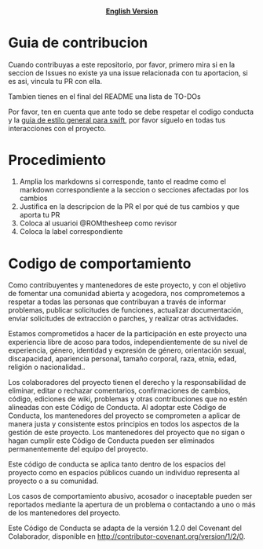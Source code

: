 
<center>
<h4> 

[English Version](CONTRIBUTING-ENG.md)

</h4> 
</center>

# Guia de contribucion
Cuando contribuyas a este repositorio, por favor, primero mira si en la seccion de Issues no existe ya una issue relacionada con tu aportacion, si es asi, vincula tu PR con ella.

Tambien tienes en el final del README una lista de TO-DOs

Por favor, ten en cuenta que ante todo se debe respetar el codigo conducta y la [guia de estilo general para swift](https://google.github.io/swift/), por favor síguelo en todas tus interacciones con el proyecto.

# Procedimiento
1. Amplia los markdowns si corresponde, tanto el readme como el markdown correspondiente a la seccion o secciones afectadas por los cambios
2. Justifica en la descripcion de la PR el por qué de tus cambios y que aporta tu PR
3. Coloca al usuarioi @ROMthesheep como revisor
4. Coloca la label correspondiente

# Codigo de comportamiento

Como contribuyentes y mantenedores de este proyecto, y con el objetivo de fomentar una comunidad abierta y acogedora, nos comprometemos a respetar a todas las personas que contribuyan a través de informar problemas, publicar solicitudes de funciones, actualizar documentación, enviar solicitudes de extracción o parches, y realizar otras actividades.

Estamos comprometidos a hacer de la participación en este proyecto una experiencia libre de acoso para todos, independientemente de su nivel de experiencia, género, identidad y expresión de género, orientación sexual, discapacidad, apariencia personal, tamaño corporal, raza, etnia, edad, religión o nacionalidad..

Los colaboradores del proyecto tienen el derecho y la responsabilidad de eliminar, editar o rechazar comentarios, confirmaciones de cambios, código, ediciones de wiki, problemas y otras contribuciones que no estén alineadas con este Código de Conducta. Al adoptar este Código de Conducta, los mantenedores del proyecto se comprometen a aplicar de manera justa y consistente estos principios en todos los aspectos de la gestión de este proyecto. Los mantenedores del proyecto que no sigan o hagan cumplir este Código de Conducta pueden ser eliminados permanentemente del equipo del proyecto.

Este código de conducta se aplica tanto dentro de los espacios del proyecto como en espacios públicos cuando un individuo representa al proyecto o a su comunidad.

Los casos de comportamiento abusivo, acosador o inaceptable pueden ser reportados mediante la apertura de un problema o contactando a uno o más de los mantenedores del proyecto.

Este Código de Conducta se adapta de la versión 1.2.0 del Covenant del Colaborador, disponible en http://contributor-covenant.org/version/1/2/0.